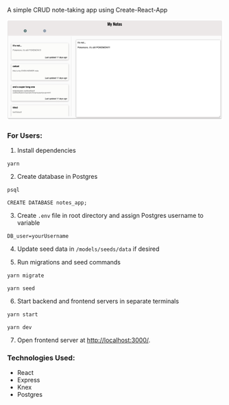 A simple CRUD note-taking app using Create-React-App

<p align="center">
  <img width="600" alt="logo" src="./public/notesapp.png">
</p>

### For Users:
1. Install dependencies
```
yarn
```
2. Create database in Postgres
```
psql
```
```
CREATE DATABASE notes_app;
```
3. Create `.env` file in root directory and assign Postgres username to variable
```
DB_user=yourUsername
```
4. Update seed data in `/models/seeds/data` if desired

5. Run migrations and seed commands
```
yarn migrate
```
```
yarn seed
```
6. Start backend and frontend servers in separate terminals
```
yarn start
```
```
yarn dev
```
7. Open frontend server at [http://localhost:3000/](http://localhost:3000/).

### Technologies Used:
- React
- Express
- Knex
- Postgres

